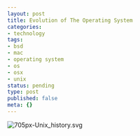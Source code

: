 ```yaml
---
layout: post
title: Evolution of The Operating System
categories:
- technology
tags:
- bsd
- mac
- operating system
- os
- osx
- unix
status: pending
type: post
published: false
meta: {}
---
```

 ![705px-Unix_history.svg](http://standalonex.com/wp-content/uploads/2009/08/705px-Unix_history.svg-300x237.png "705px-Unix\_history.svg")
